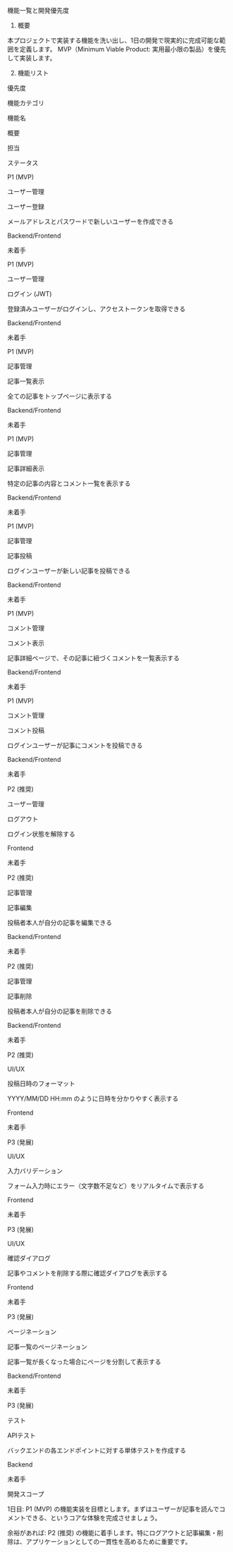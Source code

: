 機能一覧と開発優先度

1. 概要

本プロジェクトで実装する機能を洗い出し、1日の開発で現実的に完成可能な範囲を定義します。
MVP（Minimum Viable Product: 実用最小限の製品）を優先して実装します。

2. 機能リスト

優先度

機能カテゴリ

機能名

概要

担当

ステータス

P1 (MVP)

ユーザー管理

ユーザー登録

メールアドレスとパスワードで新しいユーザーを作成できる

Backend/Frontend

未着手

P1 (MVP)

ユーザー管理

ログイン (JWT)

登録済みユーザーがログインし、アクセストークンを取得できる

Backend/Frontend

未着手

P1 (MVP)

記事管理

記事一覧表示

全ての記事をトップページに表示する

Backend/Frontend

未着手

P1 (MVP)

記事管理

記事詳細表示

特定の記事の内容とコメント一覧を表示する

Backend/Frontend

未着手

P1 (MVP)

記事管理

記事投稿

ログインユーザーが新しい記事を投稿できる

Backend/Frontend

未着手

P1 (MVP)

コメント管理

コメント表示

記事詳細ページで、その記事に紐づくコメントを一覧表示する

Backend/Frontend

未着手

P1 (MVP)

コメント管理

コメント投稿

ログインユーザーが記事にコメントを投稿できる

Backend/Frontend

未着手













P2 (推奨)

ユーザー管理

ログアウト

ログイン状態を解除する

Frontend

未着手

P2 (推奨)

記事管理

記事編集

投稿者本人が自分の記事を編集できる

Backend/Frontend

未着手

P2 (推奨)

記事管理

記事削除

投稿者本人が自分の記事を削除できる

Backend/Frontend

未着手

P2 (推奨)

UI/UX

投稿日時のフォーマット

YYYY/MM/DD HH:mm のように日時を分かりやすく表示する

Frontend

未着手













P3 (発展)

UI/UX

入力バリデーション

フォーム入力時にエラー（文字数不足など）をリアルタイムで表示する

Frontend

未着手

P3 (発展)

UI/UX

確認ダイアログ

記事やコメントを削除する際に確認ダイアログを表示する

Frontend

未着手

P3 (発展)

ページネーション

記事一覧のページネーション

記事一覧が長くなった場合にページを分割して表示する

Backend/Frontend

未着手

P3 (発展)

テスト

APIテスト

バックエンドの各エンドポイントに対する単体テストを作成する

Backend

未着手

開発スコープ

1日目: P1 (MVP) の機能実装を目標とします。まずはユーザーが記事を読んでコメントできる、というコアな体験を完成させましょう。

余裕があれば: P2 (推奨) の機能に着手します。特にログアウトと記事編集・削除は、アプリケーションとしての一貫性を高めるために重要です。
